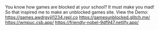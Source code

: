 You know how games are blocked at your school? It must make you mad! So that inspired me to make an unblocked games site. 
View the Demo:
https://games.awdrgyjil1234.repl.co
https://gamesunblocked.glitch.me/
https://wmpuc.csb.app/
https://friendly-nobel-9df947.netlify.app/
